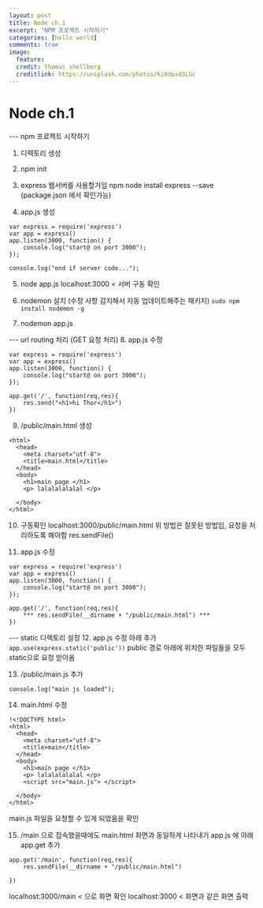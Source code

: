 ```yaml
---
layout: post
title: Node ch.1
excerpt: "NPM 프로젝트 시작하기"
categories: [hello world]
comments: true
image:
  feature:
  credit: thomas shellberg
  creditlink: https://unsplash.com/photos/Ki0dpxd3LGc
---
```


# Node ch.1

--- npm 프로젝트 시작하기

1. 디렉토리 생성
2. npm init
3. express 웹서버를 사용할거임
  npm node install express --save
  (package.json 에서 확인가능)

4. app.js 생성

```
var express = require('express')
var app = express()
app.listen(3000, function() {
	console.log("start@ on port 3000");
});

console.log("end if server code...");
```

5. node app.js
  localhost:3000 < 서버 구동 확인

6. nodemon 설치 (수정 사항 감지해서 자동 업데이트해주는 패키지)
`sudo npm install nodemon -g`

7. nodemon app.js

--- url routing 처리
(GET 요청 처리)
8. app.js 수정

```
var express = require('express')
var app = express()
app.listen(3000, function() {
	console.log("start@ on port 3000");
});

app.get('/', function(req,res){
	res.send("<h1>hi Thor</h1>")
})
```

9. /public/main.html 생성


```
<html>
  <head>
    <meta charset="utf-8">
    <title>main.html</title>
  </head>
  <body>
    <h1>main page </h1>
    <p> lalalalalalal </p>

  </body>
</html>
```

10. 구동확인
localhost:3000/public/main.html
위 방법은 잘못된 방법임, 요청을 처리하도록 해야함
res.sendFile()

11. app.js 수정

```
var express = require('express')
var app = express()
app.listen(3000, function() {
	console.log("start@ on port 3000");
});

app.get('/', function(req,res){
	*** res.sendFile(__dirname + "/public/main.html") ***
})
```

--- static 디렉토리 설정
12. app.js 수정
아래 추가
`app.use(express.static('public'))`
public 경로 아래에 위치한 파일들을 모두 static으로 요청 받아옴

13. /public/main.js 추가
```
console.log("main js loaded");
```

14. main.html 수정

```
!<!DOCTYPE html>
<html>
  <head>
    <meta charset="utf-8">
    <title>main</title>
  </head>
  <body>
    <h1>main page </h1>
    <p> lalalalalalal </p>
    <script src="main.js"> </script>

  </body>
</html>
```

main.js 파일을 요청할 수 있게 되었음을 확인

15. /main 으로 접속했을때에도 main.html 화면과 동일하게 나타내기
app.js 에 아래 app.get 추가

```
app.get('/main', function(req,res){
	res.sendFile(__dirname + "/public/main.html")

})
```

localhost:3000/main  < 으로 화면 확인
localhost:3000 < 화면과 같은 화면 출력

